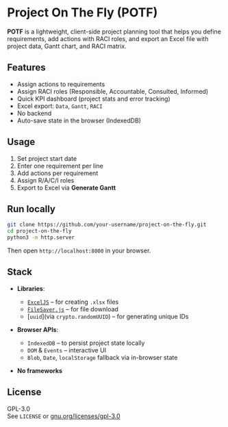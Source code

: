 # Project On The Fly (POTF)

**POTF** is a lightweight, client-side project planning tool that helps you define requirements, add actions with RACI roles, and export an Excel file with project data, Gantt chart, and RACI matrix.

## Features

- Assign actions to requirements
- Assign RACI roles (Responsible, Accountable, Consulted, Informed)  
- Quick KPI dashboard (project stats and error tracking) 
- Excel export: `Data`, `Gantt`, `RACI`  
- No backend  
- Auto-save state in the browser (IndexedDB)  

## Usage

1. Set project start date  
2. Enter one requirement per line  
3. Add actions per requirement  
4. Assign R/A/C/I roles  
5. Export to Excel via **Generate Gantt**

## Run locally

```bash
git clone https://github.com/your-username/project-on-the-fly.git
cd project-on-the-fly
python3 -m http.server
```

Then open `http://localhost:8000` in your browser.

## Stack

- **Libraries**:  
  - [`ExcelJS`](https://github.com/exceljs/exceljs) – for creating `.xlsx` files  
  - [`FileSaver.js`](https://github.com/eligrey/FileSaver.js) – for file download  
  - [`uuid`](via `crypto.randomUUID`) – for generating unique IDs

- **Browser APIs**:  
  - `IndexedDB` – to persist project state locally  
  - `DOM` & `Events` – interactive UI  
  - `Blob`, `Date`, `localStorage` fallback via in-browser state

- **No frameworks**

## License

GPL-3.0  
See `LICENSE` or [gnu.org/licenses/gpl-3.0](https://www.gnu.org/licenses/gpl-3.0.html)
